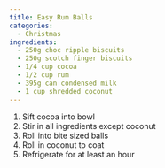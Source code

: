 ```yaml
---
title: Easy Rum Balls
categories:
  - Christmas
ingredients:
  - 250g choc ripple biscuits
  - 250g scotch finger biscuits
  - 1/4 cup cocoa
  - 1/2 cup rum
  - 395g can condensed milk
  - 1 cup shredded coconut
---
```

1. Sift cocoa into bowl 
2. Stir in all ingredients except coconut
3. Roll into bite sized balls
4. Roll in coconut to coat
5. Refrigerate for at least an hour